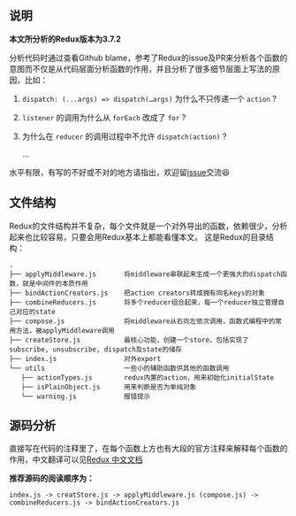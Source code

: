 ## 说明

**本文所分析的Redux版本为3.7.2**

分析代码时通过查看Github blame，参考了Redux的issue及PR来分析各个函数的意图而不仅是从代码层面分析函数的作用，并且分析了很多细节层面上写法的原因，比如：

1. `dispatch: (...args) => dispatch(…args)` 为什么不只传递一个 `action` ?

2. `listener` 的调用为什么从 `forEach` 改成了 `for` ?

3. 为什么在 `reducer` 的调用过程中不允许 `dispatch(action)` ?

   ...

水平有限，有写的不好或不对的地方请指出，欢迎留[issue](https://github.com/fi3ework/redux-analysis/issues)交流😆

## 文件结构

Redux的文件结构并不复杂，每个文件就是一个对外导出的函数，依赖很少，分析起来也比较容易，只要会用Redux基本上都能看懂本文。
这是Redux的目录结构：
```
.
├── applyMiddleware.js       将middleware串联起来生成一个更强大的dispatch函数，就是中间件的本质作用
├── bindActionCreators.js    把action creators转成拥有同名keys的对象
├── combineReducers.js       将多个reducer组合起来，每一个reducer独立管理自己对应的state
├── compose.js               将middleware从右向左依次调用，函数式编程中的常用方法，被applyMiddleware调用
├── createStore.js           最核心功能，创建一个store，包括实现了subscribe, unsubscribe, dispatch及state的储存
├── index.js                 对外export
└── utils                    一些小的辅助函数供其他的函数调用
   ├── actionTypes.js        redux内置的action，用来初始化initialState
   ├── isPlainObject.js      用来判断是否为单纯对象
   └── warning.js            报错提示

```
## 源码分析

直接写在代码的注释里了，在每个函数上方也有大段的官方注释来解释每个函数的作用，中文翻译可以见[Redux 中文文档](http://github.com/camsong/redux-in-chinese)

**推荐源码的阅读顺序为：**

```
index.js -> creatStore.js -> applyMiddleware.js (compose.js) -> combineReducers.js -> bindActionCreators.js
```